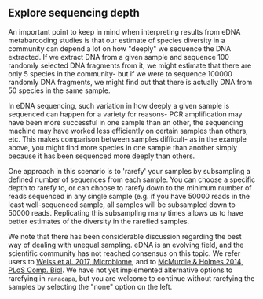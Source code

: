 ## Explore sequencing depth

An important point to keep in mind when interpreting results from eDNA metabarcoding studies is that our estimate of species diversity in a community can depend a lot on how "deeply" we sequence the DNA extracted. If we extract DNA from a given sample and sequence 100 randomly selected DNA fragments from it, we might estimate that there are only 5 species in the community- but if we were to sequence 100000 randomly DNA fragments, we might find out that there is actually DNA from 50 species in the same sample.

In eDNA sequencing, such variation in how deeply a given sample is sequenced can happen for a variety for reasons- PCR amplification may have been more successful in one sample than an other, the sequencing machine may have worked less efficiently on certain samples than others, etc. This makes comparison between samples difficult- as in the example above, you might find more species in one sample than another simply because it has been sequenced more deeply than others.

One approach in this scenario is to 'rarefy' your samples by subsampling a defined number of sequences from each sample. You can choose a specific depth to rarefy to, or can choose to rarefy down to the minimum number of reads sequenced in any single sample (e.g. if you have 50000 reads in the least well-sequenced sample, all samples will be subsampled down to 50000 reads. Replicating this subsampling many times allows us to have better estimates of the diversity in the rarefied samples.

We note that there has been considerable discussion regarding the best way of dealing with unequal sampling. eDNA is an evolving field, and the scientific community has not reached consensus on this topic. We refer users to  [Weiss et al. 2017, Microbiome](https://microbiomejournal.biomedcentral.com/articles/10.1186/s40168-017-0237-y), and to [McMurdie & Holmes 2014, PLoS Comp. Biol](http://journals.plos.org/ploscompbiol/article?id=10.1371/journal.pcbi.1003531). We have not yet implemented alternative options to rarefying in `ranacapa`, but you are welcome to continue without rarefying the samples by selecting the "none" option on the left.
